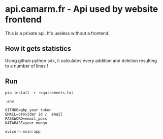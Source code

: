 # api.camarm.fr - Api used by website frontend
This is a private api. It's useless without a frontend.

## How it gets statistics
Using github python sdk, it calculates every addition and deletion resulting to a number of lines !

## Run

```shell
pip install -r requirements.txt
```

`.env`
```dotenv
GITHUB=ghp_your token
EMAIL=provider id /  email
PASSWORD=email_pass
DATABASE=your_mongo
```

```shell
uvicorn main:app
```
